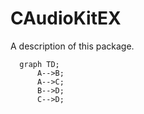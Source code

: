 # CAudioKitEX

A description of this package.

```mermaid
  graph TD;
      A-->B;
      A-->C;
      B-->D;
      C-->D;
```
